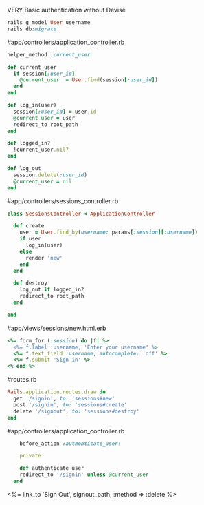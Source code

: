 VERY Basic authentication without Devise


```ruby
rails g model User username
rails db:migrate
```

#app/controllers/application_controller.rb
```ruby
helper_method :current_user

def current_user
  if session[:user_id]
    @current_user  = User.find(session[:user_id])
  end
end

def log_in(user)
  session[:user_id] = user.id
  @current_user = user
  redirect_to root_path
end

def logged_in?
  !current_user.nil?
end

def log_out
  session.delete(:user_id)
  @current_user = nil
end
```

#app/controllers/sessions_controller.rb
```ruby
class SessionsController < ApplicationController

  def create
    user = User.find_by(username: params[:session][:username])
    if user
      log_in(user)
    else
      render 'new'
    end
  end

  def destroy
    log_out if logged_in?
    redirect_to root_path
  end

end
```

#app/views/sessions/new.html.erb
```ruby
<%= form_for (:session) do |f| %>
  <%= f.label :username, 'Enter your username' %>
  <%= f.text_field :username, autocomplete: 'off' %>
  <%= f.submit 'Sign in' %>
<% end %>

```

#routes.rb
```ruby
Rails.application.routes.draw do
  get '/signin', to: 'sessions#new'
  post '/signin', to: 'sessions#create'
  delete '/signout', to: 'sessions#destroy'
end
```

#app/controllers/application_controller.rb
```ruby
	before_action :authenticate_user!

	private

	def authenticate_user
    redirect_to '/signin' unless @current_user
  end
```

<%= link_to 'Sign Out', signout_path,  :method => :delete %>
